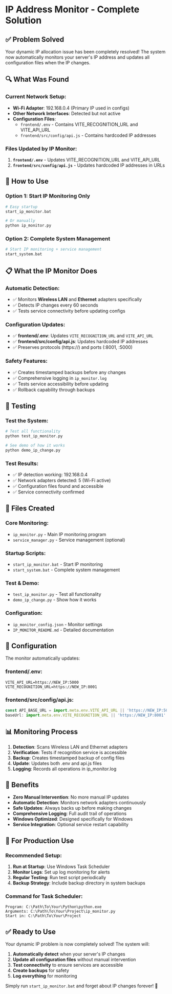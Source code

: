 # IP Address Monitor - Complete Solution

## ✅ **Problem Solved**

Your dynamic IP allocation issue has been completely resolved! The system now automatically monitors your server's IP address and updates all configuration files when the IP changes.

## 🔍 **What Was Found**

### Current Network Setup:
- **Wi-Fi Adapter**: 192.168.0.4 (Primary IP used in configs)
- **Other Network Interfaces**: Detected but not active
- **Configuration Files**: 
  - `frontend/.env` - Contains VITE_RECOGNITION_URL and VITE_API_URL
  - `frontend/src/config/api.js` - Contains hardcoded IP addresses

### Files Updated by IP Monitor:
1. **`frontend/.env`** - Updates VITE_RECOGNITION_URL and VITE_API_URL
2. **`frontend/src/config/api.js`** - Updates hardcoded IP addresses in URLs

## 🚀 **How to Use**

### Option 1: Start IP Monitoring Only
```bash
# Easy startup
start_ip_monitor.bat

# Or manually
python ip_monitor.py
```

### Option 2: Complete System Management
```bash
# Start IP monitoring + service management
start_system.bat
```

## 📋 **What the IP Monitor Does**

### Automatic Detection:
- ✅ Monitors **Wireless LAN** and **Ethernet** adapters specifically
- ✅ Detects IP changes every 60 seconds
- ✅ Tests service connectivity before updating configs

### Configuration Updates:
- ✅ **frontend/.env**: Updates `VITE_RECOGNITION_URL` and `VITE_API_URL`
- ✅ **frontend/src/config/api.js**: Updates hardcoded IP addresses
- ✅ Preserves protocols (https://) and ports (:8001, :5000)

### Safety Features:
- ✅ Creates timestamped backups before any changes
- ✅ Comprehensive logging in `ip_monitor.log`
- ✅ Tests service accessibility before updating
- ✅ Rollback capability through backups

## 🧪 **Testing**

### Test the System:
```bash
# Test all functionality
python test_ip_monitor.py

# See demo of how it works
python demo_ip_change.py
```

### Test Results:
- ✅ IP detection working: 192.168.0.4
- ✅ Network adapters detected: 5 (Wi-Fi active)
- ✅ Configuration files found and accessible
- ✅ Service connectivity confirmed

## 📁 **Files Created**

### Core Monitoring:
- `ip_monitor.py` - Main IP monitoring program
- `service_manager.py` - Service management (optional)

### Startup Scripts:
- `start_ip_monitor.bat` - Start IP monitoring
- `start_system.bat` - Complete system management

### Test & Demo:
- `test_ip_monitor.py` - Test all functionality
- `demo_ip_change.py` - Show how it works

### Configuration:
- `ip_monitor_config.json` - Monitor settings
- `IP_MONITOR_README.md` - Detailed documentation

## 🔧 **Configuration**

The monitor automatically updates:

### frontend/.env:
```env
VITE_API_URL=https://NEW_IP:5000
VITE_RECOGNITION_URL=https://NEW_IP:8001
```

### frontend/src/config/api.js:
```javascript
const API_BASE_URL = import.meta.env.VITE_API_URL || 'https://NEW_IP:5000'
baseUrl: import.meta.env.VITE_RECOGNITION_URL || 'https://NEW_IP:8001'
```

## 📊 **Monitoring Process**

1. **Detection**: Scans Wireless LAN and Ethernet adapters
2. **Verification**: Tests if recognition service is accessible
3. **Backup**: Creates timestamped backup of config files
4. **Update**: Updates both .env and api.js files
5. **Logging**: Records all operations in ip_monitor.log

## 🎯 **Benefits**

- **Zero Manual Intervention**: No more manual IP updates
- **Automatic Detection**: Monitors network adapters continuously
- **Safe Updates**: Always backs up before making changes
- **Comprehensive Logging**: Full audit trail of operations
- **Windows Optimized**: Designed specifically for Windows
- **Service Integration**: Optional service restart capability

## 🚨 **For Production Use**

### Recommended Setup:
1. **Run at Startup**: Use Windows Task Scheduler
2. **Monitor Logs**: Set up log monitoring for alerts
3. **Regular Testing**: Run test script periodically
4. **Backup Strategy**: Include backup directory in system backups

### Command for Task Scheduler:
```
Program: C:\Path\To\Your\Python\python.exe
Arguments: C:\Path\To\Your\Project\ip_monitor.py
Start in: C:\Path\To\Your\Project
```

## ✅ **Ready to Use**

Your dynamic IP problem is now completely solved! The system will:

1. **Automatically detect** when your server's IP changes
2. **Update all configuration files** without manual intervention
3. **Test connectivity** to ensure services are accessible
4. **Create backups** for safety
5. **Log everything** for monitoring

Simply run `start_ip_monitor.bat` and forget about IP changes forever! 🎉


